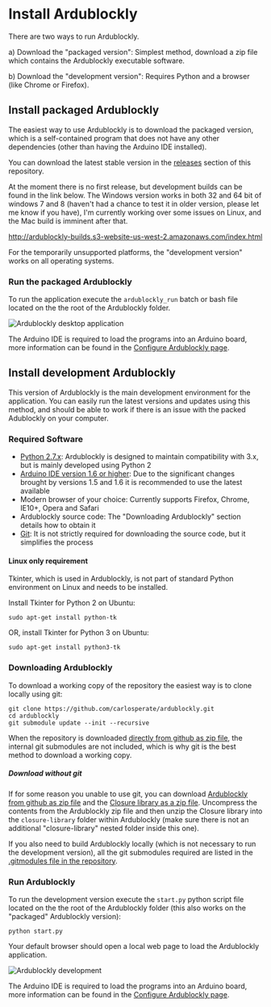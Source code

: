 # Install Ardublockly

There are two ways to run Ardublockly.

a) Download the "packaged version": Simplest method, download a zip file which contains the Ardublockly executable software.

b) Download the "development version": Requires Python and a browser (like Chrome or Firefox).


## Install packaged Ardublockly
The easiest way to use Ardublockly is to download the packaged version, which is a self-contained program that does not have any other dependencies (other than having the Arduino IDE installed).

You can download the latest stable version in the [releases](https://github.com/carlosperate/ardublockly/releases) section of this repository.

At the moment there is no first release, but development builds can be found in the link below. The Windows version works in both 32 and 64 bit of windows 7 and 8 (haven't had a chance to test it in older version, please let me know if you have), I'm currently working over some issues on Linux, and the Mac build is imminent after that.

http://ardublockly-builds.s3-website-us-west-2.amazonaws.com/index.html

For the temporarily unsupported platforms, the "development version" works on all operating systems.


### Run the packaged Ardublockly
To run the application execute the `ardublockly_run` batch or bash file located on the the root of the Ardublockly folder.

![Ardublockly desktop application](https://carlosperate.github.io/ardublockly/images/screenshot_desktop_1.png)

The Arduino IDE is required to load the programs into an Arduino board, more information can be found in the [Configure Ardublockly page](https://github.com/carlosperate/ardublockly/wiki/Configure-Ardublockly).


## Install development Ardublockly
This version of Ardublockly is the main development environment for the application. You can easily run the latest versions and updates using this method, and should be able to work if there is an issue with the packed Adublockly on your computer. 

### Required Software
* [Python 2.7.x](https://www.python.org/download): Ardublockly is designed to maintain compatibility with 3.x, but is mainly developed using Python 2
* [Arduino IDE version 1.6 or higher](http://arduino.cc/en/main/software): Due to the significant changes brought by versions 1.5 and 1.6 it is recommended to use the latest available
* Modern browser of your choice: Currently supports Firefox, Chrome, IE10+, Opera and Safari
* Ardublockly source code: The "Downloading Ardublockly" section details how to obtain it
* [Git](https://git-scm.com/downloads): It is not strictly required for downloading the source code, but it simplifies the process

#### Linux only requirement
Tkinter, which is used in Ardublockly, is not part of standard Python environment on Linux and needs to be installed.

Install Tkinter for Python 2 on Ubuntu:

```
sudo apt-get install python-tk
```

OR, install Tkinter for Python 3 on Ubuntu:

```
sudo apt-get install python3-tk
```

### Downloading Ardublockly
To download a working copy of the repository the easiest way is to clone locally using git:

```
git clone https://github.com/carlosperate/ardublockly.git
cd ardublockly
git submodule update --init --recursive
```

When the repository is downloaded [directly from github as zip file](https://github.com/carlosperate/ardublockly/zipball/master), the internal git submodules are not included, which is why git is the best method to download a working copy.

##### Download without git
If for some reason you unable to use git, you can download [Ardublockly from github as zip file](https://github.com/carlosperate/ardublockly/zipball/master) and the [Closure library as a zip file](https://github.com/google/closure-library/archive/master.zip). Uncompress the contents from the Ardublockly zip file and then unzip the Closure library into the `closure-library` folder within Ardublockly (make sure there is not an additional "closure-library" nested folder inside this one).

If you also need to build Ardublockly locally (which is not necessary to run the development version), all the git submodules required are listed in the [.gitmodules file in the repository](https://github.com/carlosperate/ardublockly/blob/master/.gitmodules).


### Run Ardublockly
To run the development version execute the `start.py` python script file located on the the root of the Ardublockly folder (this also works on the "packaged" Ardublockly version):

```
python start.py
```

Your default browser should open a local web page to load the Ardublockly application.

![Ardublockly development](https://carlosperate.github.io/ardublockly/images/screenshot_browser_1.png)

The Arduino IDE is required to load the programs into an Arduino board, more information can be found in the [Configure Ardublockly page](https://github.com/carlosperate/ardublockly/wiki/Configure-Ardublockly).
